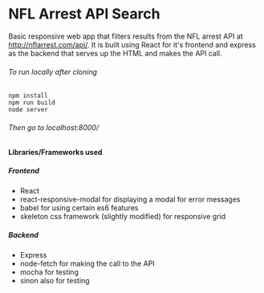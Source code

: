 # NFL Arrest API Search

Basic responsive web app that filters results from the NFL arrest API at http://nflarrest.com/api/.
It is built using React for it's frontend and express as the backend that serves up the HTML and makes the API call.

###### To run locally after cloning
```
npm install
npm run build
node server
```
###### Then go to localhost:8000/

#### Libraries/Frameworks used
##### Frontend
- React
- react-responsive-modal for displaying a modal for error messages
- babel for using certain es6 features
- skeleton css framework (slightly modified) for responsive grid

##### Backend
- Express
- node-fetch for making the call to the API
- mocha for testing
- sinon also for testing